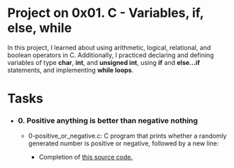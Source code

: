 <h1>Project on 0x01. C - Variables, if, else, while</h1>
<p>In this project, I learned about using arithmetic, logical, relational, and boolean operators in C. Additionally, I practiced declaring and defining variables of type <strong>char</strong>, <strong>int</strong>, and <strong>unsigned int</strong>, using <strong>if</strong> and <strong>else...if</strong> statements, and implementing <strong>while loops</strong>.</p>
<h1>Tasks</h1>
<ul>
<li><h3>0. Positive anything is better than negative nothing</h3></li>
<ul>
<li>0-positive_or_negative.c: C program that prints whether a randomly generated number is positive or negative, followed by a new line:</li>
<ul>
<li>Completion of <a href="https://github.com/alx-tools/0x01.c/blob/master/0-positive_or_negative_c">this source code.</li>
</ul>
</ul>
</ul>